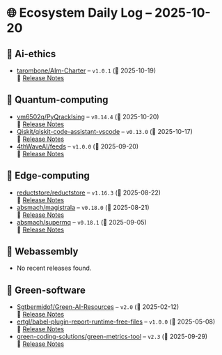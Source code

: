 # 🌐 Ecosystem Daily Log – 2025-10-20

## 🔹 Ai-ethics
- [tarombone/AIm-Charter](https://github.com/tarombone/AIm-Charter/releases/tag/v1.0.1) – `v1.0.1` (📅 2025-10-19)  
  🔗 [Release Notes](https://github.com/tarombone/AIm-Charter/releases/tag/v1.0.1)

## 🔹 Quantum-computing
- [vm6502q/PyQrackIsing](https://github.com/vm6502q/PyQrackIsing/releases/tag/v8.14.4) – `v8.14.4` (📅 2025-10-20)  
  🔗 [Release Notes](https://github.com/vm6502q/PyQrackIsing/releases/tag/v8.14.4)
- [Qiskit/qiskit-code-assistant-vscode](https://github.com/Qiskit/qiskit-code-assistant-vscode/releases/tag/v0.13.0) – `v0.13.0` (📅 2025-10-17)  
  🔗 [Release Notes](https://github.com/Qiskit/qiskit-code-assistant-vscode/releases/tag/v0.13.0)
- [4thWaveAI/feeds](https://github.com/4thWaveAI/feeds/releases/tag/v1.0.0) – `v1.0.0` (📅 2025-09-20)  
  🔗 [Release Notes](https://github.com/4thWaveAI/feeds/releases/tag/v1.0.0)

## 🔹 Edge-computing
- [reductstore/reductstore](https://github.com/reductstore/reductstore/releases/tag/v1.16.3) – `v1.16.3` (📅 2025-08-22)  
  🔗 [Release Notes](https://github.com/reductstore/reductstore/releases/tag/v1.16.3)
- [absmach/magistrala](https://github.com/absmach/magistrala/releases/tag/v0.18.0) – `v0.18.0` (📅 2025-08-21)  
  🔗 [Release Notes](https://github.com/absmach/magistrala/releases/tag/v0.18.0)
- [absmach/supermq](https://github.com/absmach/supermq/releases/tag/v0.18.1) – `v0.18.1` (📅 2025-09-05)  
  🔗 [Release Notes](https://github.com/absmach/supermq/releases/tag/v0.18.1)

## 🔹 Webassembly
- No recent releases found.

## 🔹 Green-software
- [Sgtbermido1/Green-AI-Resources](https://github.com/Sgtbermido1/Green-AI-Resources/releases/tag/v2.0) – `v2.0` (📅 2025-02-12)  
  🔗 [Release Notes](https://github.com/Sgtbermido1/Green-AI-Resources/releases/tag/v2.0)
- [ertgl/babel-plugin-report-runtime-free-files](https://github.com/ertgl/babel-plugin-report-runtime-free-files/releases/tag/v1.0.0) – `v1.0.0` (📅 2025-05-08)  
  🔗 [Release Notes](https://github.com/ertgl/babel-plugin-report-runtime-free-files/releases/tag/v1.0.0)
- [green-coding-solutions/green-metrics-tool](https://github.com/green-coding-solutions/green-metrics-tool/releases/tag/v2.3) – `v2.3` (📅 2025-09-29)  
  🔗 [Release Notes](https://github.com/green-coding-solutions/green-metrics-tool/releases/tag/v2.3)